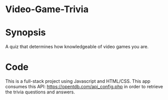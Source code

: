 # Video-Game-Trivia

# Synopsis
A quiz that determines how knowledgeable of video games you are. 

# Code
This is a full-stack project using Javascript and HTML/CSS. This app consumes this API: https://opentdb.com/api_config.php in order to retrieve the trivia questions and answers.  
